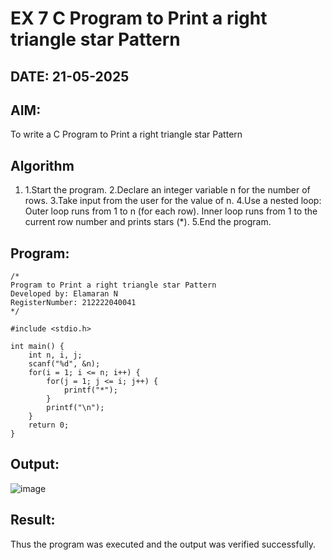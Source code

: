 # EX 7 C Program to Print a right triangle star Pattern
## DATE: 21-05-2025
## AIM:
To write a C Program to Print a right triangle star Pattern

## Algorithm
1. 1.Start the program.
2.Declare an integer variable n for the number of rows. 
3.Take input from the user for the value of n. 
4.Use a nested loop: Outer loop runs from 1 to n (for each row). Inner loop runs from 1 to the current row number and prints stars (*).
5.End the program.  

## Program:
```
/*
Program to Print a right triangle star Pattern
Developed by: Elamaran N
RegisterNumber: 212222040041 
*/

#include <stdio.h>

int main() {
    int n, i, j;
    scanf("%d", &n);
    for(i = 1; i <= n; i++) {
        for(j = 1; j <= i; j++) {
            printf("*");
        }
        printf("\n");
    }
    return 0;
}
```

## Output:
![image](https://github.com/user-attachments/assets/b9fea126-dcef-445e-a163-56920219cf11)


## Result:
Thus the program was executed and the output was verified successfully.
